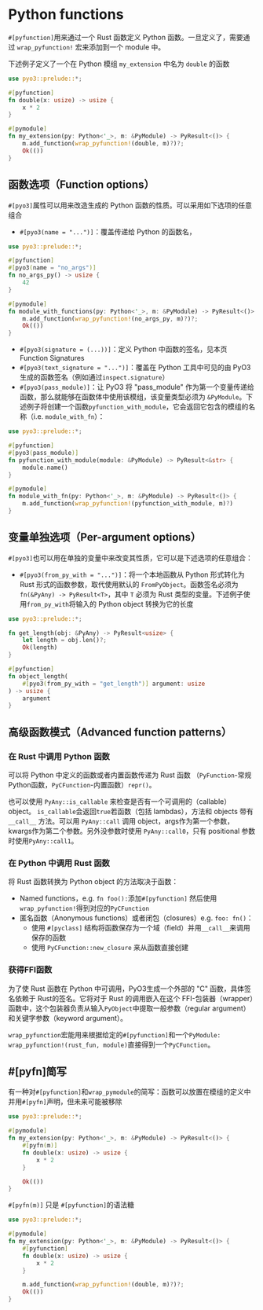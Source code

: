 # Python functions

`#[pyfunction]`用来通过一个 Rust 函数定义 Python 函数。一旦定义了，需要通过 `wrap_pyfunction!` 宏来添加到一个 module 中。

下述例子定义了一个在 Python 模组 `my_extension` 中名为 `double` 的函数

```rust
use pyo3::prelude::*;

#[pyfunction]
fn double(x: usize) -> usize {
    x * 2
}

#[pymodule]
fn my_extension(py: Python<'_>, m: &PyModule) -> PyResult<()> {
    m.add_function(wrap_pyfunction!(double, m)?)?;
    Ok(())
}
```

## 函数选项（Function options）

`#[pyo3]`属性可以用来改造生成的 Python 函数的性质。可以采用如下选项的任意组合

- `#[pyo3(name = "...")]`：覆盖传递给 Python 的函数名，

```rust
use pyo3::prelude::*;

#[pyfunction]
#[pyo3(name = "no_args")]
fn no_args_py() -> usize {
    42
}

#[pymodule]
fn module_with_functions(py: Python<'_>, m: &PyModule) -> PyResult<()> {
    m.add_function(wrap_pyfunction!(no_args_py, m)?)?;
    Ok(())
}
```

- `#[pyo3(signature = (...))]`：定义 Python 中函数的签名，见本页 Function Signatures
- `#[pyo3(text_signature = "...")]`：覆盖在 Python 工具中可见的由 PyO3 生成的函数签名（例如通过`inspect.signature`）
- `#[pyo3(pass_module)]`：让 PyO3 将 "pass_module" 作为第一个变量传递给函数，那么就能够在函数体中使用该模组，该变量类型必须为 `&PyModule`。下述例子将创建一个函数`pyfunction_with_module`，它会返回它包含的模组的名称（i.e. `module_with_fn`）：
```rust
use pyo3::prelude::*;

#[pyfunction]
#[pyo3(pass_module)]
fn pyfunction_with_module(module: &PyModule) -> PyResult<&str> {
    module.name()
}

#[pymodule]
fn module_with_fn(py: Python<'_>, m: &PyModule) -> PyResult<()> {
    m.add_function(wrap_pyfunction!(pyfunction_with_module, m)?)
}

```

## 变量单独选项（Per-argument options）

`#[pyo3]`也可以用在单独的变量中来改变其性质，它可以是下述选项的任意组合：

- `#[pyo3(from_py_with = "...")]`：将一个本地函数从 Python 形式转化为 Rust 形式的函数参数，取代使用默认的 `FromPyObject`。函数签名必须为`fn(&PyAny) -> PyResult<T>`，其中 `T` 必须为 Rust 类型的变量。下述例子使用`from_py_with`将输入的 Python object 转换为它的长度
```rust
use pyo3::prelude::*;

fn get_length(obj: &PyAny) -> PyResult<usize> {
    let length = obj.len()?;
    Ok(length)
}

#[pyfunction]
fn object_length(
    #[pyo3(from_py_with = "get_length")] argument: usize
) -> usize {
    argument
}
```

## 高级函数模式（Advanced function patterns）

### 在 Rust 中调用 Python 函数

可以将 Python 中定义的函数或者内置函数传递为 Rust 函数 （`PyFunction`-常规Python函数，`PyCFunction`-内置函数）`repr()`。

也可以使用 `PyAny::is_callable` 来检查是否有一个可调用的（callable） object。 `is_callable`会返回`true`若函数（包括 lambdas），方法和 objects 带有 `__call__` 方法。可以用 `PyAny::call` 调用 object，args作为第一个参数，kwargs作为第二个参数。另外没参数时使用 `PyAny::call0`，只有 positional 参数时使用`PyAny::call1`。

### 在 Python 中调用 Rust 函数

将 Rust 函数转换为 Python object 的方法取决于函数：
- Named functions，e.g. `fn foo():`添加`#[pyfunction]` 然后使用 `wrap_pyfunction!`得到对应的`PyCFunction`
- 匿名函数（Anonymous functions）或者闭包（closures）e.g. `foo: fn()`：
  - 使用 `#[pyclass]` 结构将函数保存为一个域（field）并用`__call__`来调用保存的函数
  - 使用 `PyCFunction::new_closure` 来从函数直接创建

### 获得FFI函数

为了使 Rust 函数在 Python 中可调用，PyO3生成一个外部的 "C" 函数，具体签名依赖于 Rust的签名。它将对于 Rust 的调用嵌入在这个 FFI-包装器（wrapper）函数中，这个包装器负责从输入`PyObject`中提取一般参数（regular argument）和关键字参数（keyword argument）。

`wrap_pyfunction`宏能用来根据给定的`#[pyfunction]`和一个`PyModule: wrap_pyfunction!(rust_fun, module)`直接得到一个`PyCFunction`。

## #[pyfn]简写

有一种对`#[pyfunction]`和`wrap_pymodule`的简写：函数可以放置在模组的定义中并用`#[pyfn]`声明，但未来可能被移除
```rust
use pyo3::prelude::*;

#[pymodule]
fn my_extension(py: Python<'_>, m: &PyModule) -> PyResult<()> {
    #[pyfn(m)]
    fn double(x: usize) -> usize {
        x * 2
    }

    Ok(())
}

```
`#[pyfn(m)]` 只是 `#[pyfunction]`的语法糖

```rust
use pyo3::prelude::*;

#[pymodule]
fn my_extension(py: Python<'_>, m: &PyModule) -> PyResult<()> {
    #[pyfunction]
    fn double(x: usize) -> usize {
        x * 2
    }

    m.add_function(wrap_pyfunction!(double, m)?)?;
    Ok(())
}

```